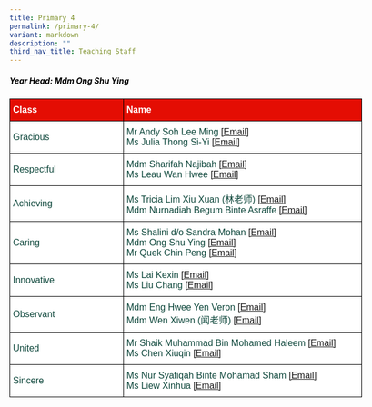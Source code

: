 ```yaml
---
title: Primary 4
permalink: /primary-4/
variant: markdown
description: ""
third_nav_title: Teaching Staff
---
```

<h5 style="color:#000000">Year Head: Mdm Ong Shu Ying </h5>
<style type="text/css">
.tg  {border-collapse:collapse;border-spacing:0;margin:0px auto;}
.tg td{border-color:black;border-style:solid;border-width:1px;font-family:Arial, sans-serif;font-size:16px;
  overflow:hidden;padding:10px 5px;word-break:normal;}
.tg th{border-color:black;border-style:solid;border-width:1px;font-family:Arial, sans-serif;font-size:16px;
  font-weight:normal;overflow:hidden;padding:10px 5px;word-break:normal;}
.tg .tg-yhj3{background-color:#FFF;color:#0C463A;text-align:left;vertical-align:middle}
.tg .tg-feqv{background-color:#E40D03;color:#666;font-weight:bold;text-align:left;vertical-align:middle}
.tg .tg-o5fr{background-color:#FFF;color:#FD6500;text-align:left;vertical-align:middle}
</style>

<table class="tg" style="undefined;table-layout: fixed; width: 620px">
<colgroup>
<col style="width: 200px">
<col style="width: 420px">
</colgroup>
<tbody>
<tr>
<td class="tg-feqv"><span style="color:#FFFFFF;background-color:#E40D03">Class</span></td>
<td class="tg-feqv"><span style="color:#FFFFFF;background-color:#E40D03">Name</span></td>
</tr>
<tr>
<td class="tg-yhj3">Gracious</td>
<td class="tg-yhj3">Mr Andy Soh Lee Ming <a target="_blank" rel="noopener noreferrer nofollow" href="mailto:andy_soh_lee_ming@schools.gov.sg">[Email]</a><br>Ms Julia Thong Si-Yi <a target="_blank" rel="noopener noreferrer nofollow" href="mailto:julia_thong_siyi@schools.gov.sg">[Email]</a></td>
</tr>
<tr>
<td class="tg-yhj3">Respectful</td>
<td class="tg-yhj3">Mdm Sharifah Najibah <a target="_blank" rel="noopener noreferrer nofollow" href="mailto:sharifah_najibah_syed_mustapa@schools.gov.sg">[Email]</a><br> Ms Leau Wan Hwee <a target="_blank" rel="noopener noreferrer nofollow" href="mailto:leau_wan_hwee@schools.edu.sg">[Email]</a></td>
</tr>
<tr>
<td class="tg-yhj3">Achieving</td>
<td class="tg-yhj3">Ms Tricia Lim Xiu Xuan (林老师) <a target="_blank" rel="noopener noreferrer nofollow" href="mailto:tricia_lim_xiu_xuan@schools.gov.sg">[Email]</a><br>Mdm Nurnadiah Begum Binte Asraffe <a target="_blank" rel="noopener noreferrer nofollow" href="mailto:nurnadiah_begum_asraffe@schools.gov.sg">[Email]</a></td>
</tr>
<tr>
<td class="tg-yhj3">Caring</td>
<td class="tg-yhj3">Ms Shalini d/o Sandra Mohan <a target="_blank" rel="noopener noreferrer nofollow" href="mailto:shalini_sandra_mohan@schools.gov.sg">[Email]</a><br>Mdm Ong Shu Ying <a target="_blank" rel="noopener noreferrer nofollow" href="mailto:ong_shu_ying@schools.gov.sg">[Email]</a><br>Mr Quek Chin Peng <a target="_blank" rel="noopener noreferrer nofollow" href="mailto:Quek_Chin_Peng_B@schools.gov.sg">[Email]</a></td>
</tr>
<tr>
<td class="tg-yhj3">Innovative</td>
<td class="tg-yhj3">Ms Lai Kexin <a target="_blank" rel="noopener noreferrer nofollow" href="mailto:lai_kexin@schools.gov.sg">[Email]</a><br>Ms Liu Chang <a target="_blank" rel="noopener noreferrer nofollow" href="mailto:Liu_Chang_E@schools.gov.sg">[Email]</a></td>
</tr>
<tr>
<td class="tg-yhj3">Observant</td>
<td class="tg-yhj3">Mdm Eng Hwee Yen Veron <a target="_blank" rel="noopener noreferrer nofollow" href="mailto:eng_hwee_yen@schools.gov.sg">[Email]</a><br>Mdm Wen Xiwen (闻老师) <a target="_blank" rel="noopener noreferrer nofollow" href="mailto:wen_xiwen_a@schools.gov.sg">[Email]</a></td>
</tr>
<tr>
<td class="tg-yhj3">United</td>
<td class="tg-yhj3">Mr Shaik Muhammad Bin Mohamed Haleem <a target="_blank" rel="noopener noreferrer nofollow" href="mailto:shaik_muhammad_mohamed_haleem@schools.gov.sg">[Email]</a><br>Ms Chen Xiuqin <a target="_blank" rel="noopener noreferrer nofollow" href="mailto:chen_xiuqin@schools.gov.sg">[Email]</a></td>
</tr>
<tr>
<td class="tg-yhj3">Sincere</td>
<td class="tg-yhj3">Ms Nur Syafiqah Binte Mohamad Sham <a target="_blank" rel="noopener noreferrer nofollow" href="mailto:nur_syafiqah_mohamad_sham@schools.gov.sg">[Email]</a><br>Ms Liew Xinhua <a target="_blank" rel="noopener noreferrer nofollow" href="mailto:Liew_Xinhua@schools.gov.sg">[Email]</a></td>
</tr>
</tbody>
</table>